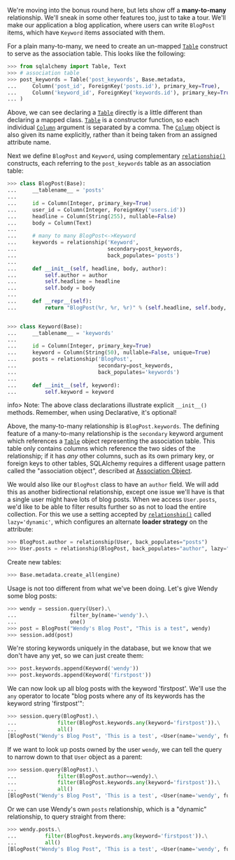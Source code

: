 We're moving into the bonus round here, but lets show off a **many-to-many** relationship. We'll sneak in some other features too, just to take a tour. We'll make our application a blog application, where users can write `BlogPost` items, which have `Keyword` items associated with them.

For a plain many-to-many, we need to create an un-mapped [`Table`](http://docs.sqlalchemy.org/core/metadata.html#sqlalchemy.schema.Table "sqlalchemy.schema.Table") construct to serve as the association table. This looks like the following:
    
```python    
>>> from sqlalchemy import Table, Text
>>> # association table
>>> post_keywords = Table('post_keywords', Base.metadata,
...     Column('post_id', ForeignKey('posts.id'), primary_key=True),
...     Column('keyword_id', ForeignKey('keywords.id'), primary_key=True)
... )
```

Above, we can see declaring a [`Table`](http://docs.sqlalchemy.org/core/metadata.html#sqlalchemy.schema.Table "sqlalchemy.schema.Table") directly is a little different than declaring a mapped class. [`Table`](http://docs.sqlalchemy.org/core/metadata.html#sqlalchemy.schema.Table "sqlalchemy.schema.Table") is a constructor function, so each individual [`Column`](http://docs.sqlalchemy.org/core/metadata.html#sqlalchemy.schema.Column "sqlalchemy.schema.Column") argument is separated by a comma. The [`Column`](http://docs.sqlalchemy.org/core/metadata.html#sqlalchemy.schema.Column "sqlalchemy.schema.Column") object is also given its name explicitly, rather than it being taken from an assigned attribute name.

Next we define `BlogPost` and `Keyword`, using complementary [`relationship()`](http://docs.sqlalchemy.org/relationship_api.html#sqlalchemy.orm.relationship "sqlalchemy.orm.relationship") constructs, each referring to the `post_keywords` table as an association table:
    
```python    
>>> class BlogPost(Base):
...     __tablename__ = 'posts'
...
...     id = Column(Integer, primary_key=True)
...     user_id = Column(Integer, ForeignKey('users.id'))
...     headline = Column(String(255), nullable=False)
...     body = Column(Text)
...
...     # many to many BlogPost<->Keyword
...     keywords = relationship('Keyword',
...                             secondary=post_keywords,
...                             back_populates='posts')
...
...     def __init__(self, headline, body, author):
...         self.author = author
...         self.headline = headline
...         self.body = body
...
...     def __repr__(self):
...         return "BlogPost(%r, %r, %r)" % (self.headline, self.body, self.author)


>>> class Keyword(Base):
...     __tablename__ = 'keywords'
...
...     id = Column(Integer, primary_key=True)
...     keyword = Column(String(50), nullable=False, unique=True)
...     posts = relationship('BlogPost',
...                          secondary=post_keywords,
...                          back_populates='keywords')
...
...     def __init__(self, keyword):
...         self.keyword = keyword
```

info> Note: The above class declarations illustrate explicit `__init__()` methods. Remember, when using Declarative, it's optional!

Above, the many-to-many relationship is `BlogPost.keywords`. The defining feature of a many-to-many relationship is the `secondary` keyword argument which references a [`Table`](http://docs.sqlalchemy.org/core/metadata.html#sqlalchemy.schema.Table "sqlalchemy.schema.Table") object representing the association table. This table only contains columns which reference the two sides of the relationship; if it has _any_ other columns, such as its own primary key, or foreign keys to other tables, SQLAlchemy requires a different usage pattern called the "association object", described at [Association Object](http://docs.sqlalchemy.org/basic_relationships.html#association-pattern).

We would also like our `BlogPost` class to have an `author` field. We will add this as another bidirectional relationship, except one issue we'll have is that a single user might have lots of blog posts. When we access `User.posts`, we'd like to be able to filter results further so as not to load the entire collection. For this we use a setting accepted by [`relationship()`](http://docs.sqlalchemy.org/relationship_api.html#sqlalchemy.orm.relationship "sqlalchemy.orm.relationship") called `lazy='dynamic'`, which configures an alternate **loader strategy** on the attribute:
    
```python    
>>> BlogPost.author = relationship(User, back_populates="posts")
>>> User.posts = relationship(BlogPost, back_populates="author", lazy="dynamic")
```

Create new tables:
    
```python    
>>> Base.metadata.create_all(engine)
```    

Usage is not too different from what we've been doing. Let's give Wendy some blog posts:
    
```python    
>>> wendy = session.query(User).\
...                 filter_by(name='wendy').\
...                 one()
>>> post = BlogPost("Wendy's Blog Post", "This is a test", wendy)
>>> session.add(post)
```

We're storing keywords uniquely in the database, but we know that we don't have any yet, so we can just create them:
    
```python    
>>> post.keywords.append(Keyword('wendy'))
>>> post.keywords.append(Keyword('firstpost'))
```

We can now look up all blog posts with the keyword 'firstpost'. We'll use the `any` operator to locate "blog posts where any of its keywords has the keyword string 'firstpost'":
    
```python    
>>> session.query(BlogPost).\
...             filter(BlogPost.keywords.any(keyword='firstpost')).\
...             all()
[BlogPost("Wendy's Blog Post", 'This is a test', <User(name='wendy', fullname='Wendy Williams', password='foobar')>)]
```

If we want to look up posts owned by the user `wendy`, we can tell the query to narrow down to that `User` object as a parent:
    
```python    
>>> session.query(BlogPost).\
...             filter(BlogPost.author==wendy).\
...             filter(BlogPost.keywords.any(keyword='firstpost')).\
...             all()
[BlogPost("Wendy's Blog Post", 'This is a test', <User(name='wendy', fullname='Wendy Williams', password='foobar')>)]
```

Or we can use Wendy's own `posts` relationship, which is a "dynamic" relationship, to query straight from there:
    
```python    
>>> wendy.posts.\
...         filter(BlogPost.keywords.any(keyword='firstpost')).\
...         all()
[BlogPost("Wendy's Blog Post", 'This is a test', <User(name='wendy', fullname='Wendy Williams', password='foobar')>)]
```    
